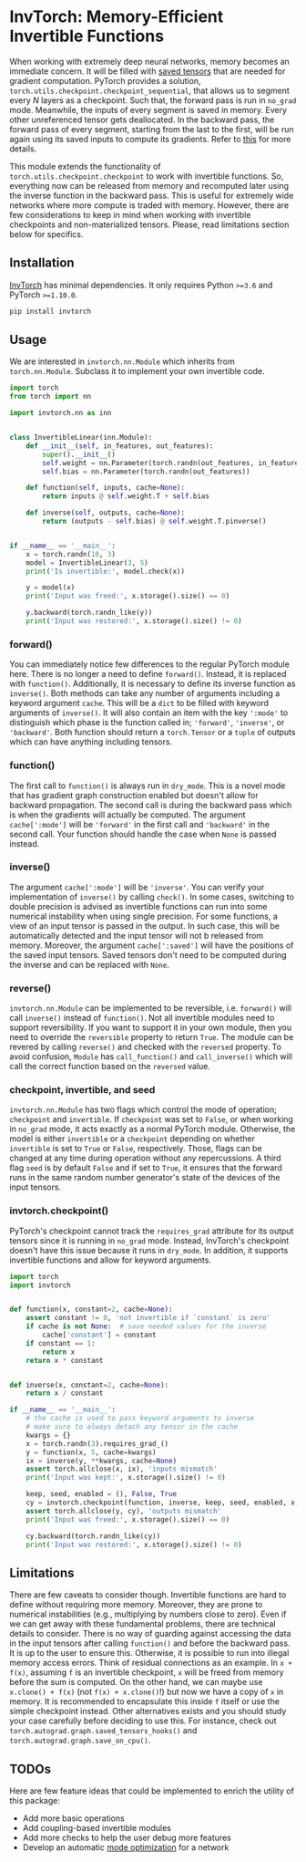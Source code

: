 # InvTorch: Memory-Efficient Invertible Functions

When working with extremely deep neural networks, memory becomes an immediate concern. It will be filled with [saved tensors](https://pytorch.org/docs/1.10.0/notes/autograd.html#:~:text=Saved%20tensors) that are needed for gradient computation. PyTorch provides a solution, `torch.utils.checkpoint.checkpoint_sequential`, that allows us to segment every $N$ layers as a checkpoint. Such that, the forward pass is run in `no_grad` mode. Meanwhile, the inputs of every segment is saved in memory. Every other unreferenced tensor gets deallocated. In the backward pass, the forward pass of every segment, starting from the last to the first, will be run again using its saved inputs to compute its gradients. Refer to [this](https://pytorch.org/docs/1.10.0/checkpoint.html) for more details.

This module extends the functionality of `torch.utils.checkpoint.checkpoint` to work with invertible functions. So, everything now can be released from memory and recomputed later using the inverse function in the backward pass. This is useful for extremely wide networks where more compute is traded with memory. However, there are few considerations to keep in mind when working with invertible checkpoints and non-materialized tensors. Please, read limitations section below for specifics.

## Installation

[InvTorch](https://github.com/xmodar/invtorch) has minimal dependencies. It only requires Python `>=3.6` and PyTorch `>=1.10.0`.

```bash
pip install invtorch
```

## Usage

We are interested in `invtorch.nn.Module` which inherits from `torch.nn.Module`. Subclass it to implement your own invertible code.

```python
import torch
from torch import nn

import invtorch.nn as inn


class InvertibleLinear(inn.Module):
    def __init__(self, in_features, out_features):
        super().__init__()
        self.weight = nn.Parameter(torch.randn(out_features, in_features))
        self.bias = nn.Parameter(torch.randn(out_features))

    def function(self, inputs, cache=None):
        return inputs @ self.weight.T + self.bias

    def inverse(self, outputs, cache=None):
        return (outputs - self.bias) @ self.weight.T.pinverse()


if __name__ == '__main__':
    x = torch.randn(10, 3)
    model = InvertibleLinear(3, 5)
    print('Is invertible:', model.check(x))

    y = model(x)
    print('Input was freed:', x.storage().size() == 0)

    y.backward(torch.randn_like(y))
    print('Input was restored:', x.storage().size() != 0)
```

### forward()

You can immediately notice few differences to the regular PyTorch module here. There is no longer a need to define `forward()`. Instead, it is replaced with `function()`. Additionally, it is necessary to define its inverse function as `inverse()`. Both methods can take any number of arguments including a keyword argument `cache`. This will be a `dict` to be filled with keyword arguments of `inverse()`. It will also contain an item with the key `':mode'` to distinguish which phase is the function called in; `'forward'`, `'inverse'`, or `'backward'`. Both function should return a `torch.Tensor` or a `tuple` of outputs which can have anything including tensors.

### function()

The first call to `function()` is always run in `dry_mode`. This is a novel mode that has gradient graph construction enabled but doesn't allow for backward propagation. The second call is during the backward pass which is when the gradients will actually be computed. The argument `cache[':mode']` will be `'forward'` in the first call and `'backward'` in the second call. Your function should handle the case when `None` is passed instead.

### inverse()

The argument `cache[':mode']` will be `'inverse'`. You can verify your implementation of `inverse()` by calling `check()`. In some cases, switching to double precision is advised as invertible functions can run into some numerical instability when using single precision. For some functions, a view of an input tensor is passed in the output. In such case, this will be automatically detected and the input tensor will not b released from memory. Moreover, the argument `cache[':saved']` will have the positions of the saved input tensors. Saved tensors don't need to be computed during the inverse and can be replaced with `None`.

### reverse()

`invtorch.nn.Module` can be implemented to be reversible, i.e. `forward()` will call `inverse()` instead of `function()`. Not all invertible modules need to support reversibility. If you want to support it in your own module, then you need to override the `reversible` property to return `True`. The module can be revered by calling `reverse()` and checked with the `reversed` property. To avoid confusion, `Module` has `call_function()` and `call_inverse()` which will call the correct function based on the `reversed` value.

### checkpoint, invertible, and seed

`invtorch.nn.Module` has two flags which control the mode of operation; `checkpoint` and `invertible`. If `checkpoint` was set to `False`, or when working in `no_grad` mode, it acts exactly as a normal PyTorch module. Otherwise, the model is either `invertible` or a `checkpoint` depending on whether `invertible` is set to `True` or `False`, respectively. Those, flags can be changed at any time during operation without any repercussions. A third flag `seed` is by default `False` and if set to `True`, it ensures that the forward runs in the same random number generator's state of the devices of the input tensors.

### invtorch.checkpoint()

PyTorch's checkpoint cannot track the `requires_grad` attribute for its output tensors since it is running in `no_grad` mode. Instead, InvTorch's checkpoint doesn't have this issue because it runs in `dry_mode`. In addition, it supports invertible functions and allow for keyword arguments.

```python
import torch
import invtorch


def function(x, constant=2, cache=None):
    assert constant != 0, 'not invertible if `constant` is zero'
    if cache is not None:  # save needed values for the inverse
        cache['constant'] = constant
    if constant == 1:
        return x
    return x * constant


def inverse(x, constant=2, cache=None):
    return x / constant

if __name__ == '__main__':
    # the cache is used to pass keyword arguments to inverse
    # make sure to always detach any tensor in the cache
    kwargs = {}
    x = torch.randn(3).requires_grad_()
    y = function(x, 5, cache=kwargs)
    ix = inverse(y, **kwargs, cache=None)
    assert torch.allclose(x, ix), 'inputs mismatch'
    print('Input was kept:', x.storage().size() != 0)

    keep, seed, enabled = (), False, True
    cy = invtorch.checkpoint(function, inverse, keep, seed, enabled, x, 5)
    assert torch.allclose(y, cy), 'outputs mismatch'
    print('Input was freed:', x.storage().size() == 0)

    cy.backward(torch.randn_like(cy))
    print('Input was restored:', x.storage().size() != 0)
```

## Limitations

There are few caveats to consider though. Invertible functions are hard to define without requiring more memory. Moreover, they are prone to numerical instabilities (e.g., multiplying by numbers close to zero). Even if we can get away with these fundamental problems, there are technical details to consider. There is no way of guarding against accessing the data in the input tensors after calling `function()` and before the backward pass. It is up to the user to ensure this. Otherwise, it is possible to run into illegal memory access errors. Think of residual connections as an example. In `x + f(x)`, assuming `f` is an invertible checkpoint, `x` will be freed from memory before the sum is computed. On the other hand, we can maybe use `x.clone() + f(x)` (not `f(x) + x.clone()`!) but now we have a copy of `x` in memory. It is recommended to encapsulate this inside `f` itself or use the simple checkpoint instead. Other alternatives exists and you should study your case carefully before deciding to use this. For instance, check out `torch.autograd.graph.saved_tensors_hooks()` and `torch.autograd.graph.save_on_cpu()`.

## TODOs

Here are few feature ideas that could be implemented to enrich the utility of this package:

- Add more basic operations
- Add coupling-based invertible modules
- Add more checks to help the user debug more features
- Develop an automatic [mode optimization](https://arxiv.org/abs/1604.06174) for a network
